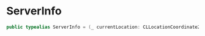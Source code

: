 # ServerInfo

``` swift
public typealias ServerInfo = (_ currentLocation: CLLocationCoordinate2D) -> ServiceEndpointInfo
```
